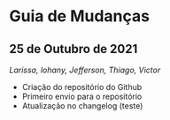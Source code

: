 # Guia de Mudanças

## 25 de Outubro de 2021

_Larissa, lohany, Jefferson, Thiago, Victor_

- Criação do repositório do Github
- Primeiro envio para o repositório
- Atualização no changelog (teste)

